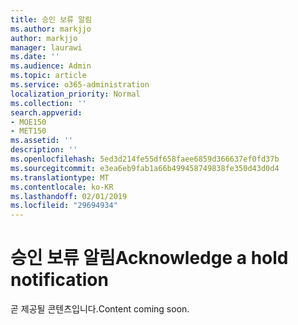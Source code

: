 ```yaml
---
title: 승인 보류 알림
ms.author: markjjo
author: markjjo
manager: laurawi
ms.date: ''
ms.audience: Admin
ms.topic: article
ms.service: o365-administration
localization_priority: Normal
ms.collection: ''
search.appverid:
- MOE150
- MET150
ms.assetid: ''
description: ''
ms.openlocfilehash: 5ed3d214fe55df658faee6859d366637ef0fd37b
ms.sourcegitcommit: e3ea6eb9fab1a66b499458749838fe350d43d0d4
ms.translationtype: MT
ms.contentlocale: ko-KR
ms.lasthandoff: 02/01/2019
ms.locfileid: "29694934"
---
```

# <a name="acknowledge-a-hold-notification"></a><span data-ttu-id="a533f-102">승인 보류 알림</span><span class="sxs-lookup"><span data-stu-id="a533f-102">Acknowledge a hold notification</span></span> 

<span data-ttu-id="a533f-103">곧 제공될 콘텐츠입니다.</span><span class="sxs-lookup"><span data-stu-id="a533f-103">Content coming soon.</span></span>